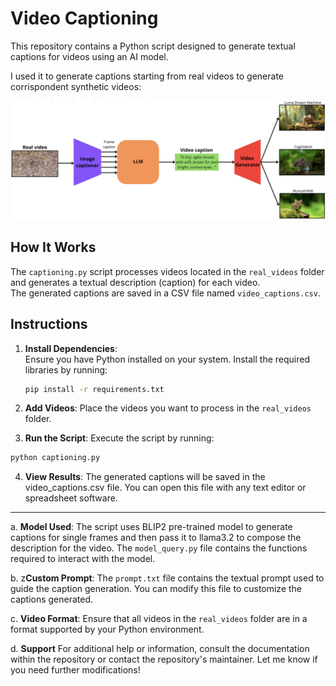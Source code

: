 # Video Captioning

This repository contains a Python script designed to generate textual captions for videos using an AI model.

I used it to generate captions starting from real videos to generate corrispondent synthetic videos:

![Example Output](real_videos/pipeline.png)  

## How It Works

The `captioning.py` script processes videos located in the `real_videos` folder and generates a textual description (caption) for each video.  
The generated captions are saved in a CSV file named `video_captions.csv`.

## Instructions

1. **Install Dependencies**:  
   Ensure you have Python installed on your system. Install the required libraries by running:

   ```bash
   pip install -r requirements.txt
   ```
   
2. **Add Videos**:
  Place the videos you want to process in the `real_videos` folder.

3. **Run the Script**:
  Execute the script by running:

  ```bash
  python captioning.py
  ```

4. **View Results**:
  The generated captions will be saved in the video_captions.csv file. You can open this file with any text editor or spreadsheet software.

---

a. **Model Used**:
The script uses BLIP2 pre-trained model to generate captions for single frames and then pass it to llama3.2 to compose the description for the video. 
The `model_query.py` file contains the functions required to interact with the model.

b. z**Custom Prompt**:
The `prompt.txt` file contains the textual prompt used to guide the caption generation. You can modify this file to customize the captions generated.

c. **Video Format**:
Ensure that all videos in the `real_videos` folder are in a format supported by your Python environment.

d. **Support**
For additional help or information, consult the documentation within the repository or contact the repository's maintainer.
Let me know if you need further modifications!
